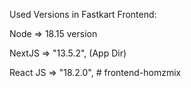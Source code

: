 Used Versions in Fastkart Frontend:

Node => 18.15 version

NextJS => "13.5.2", (App Dir)

React JS => "18.2.0",
#   f r o n t e n d - h o m z m i x  
 